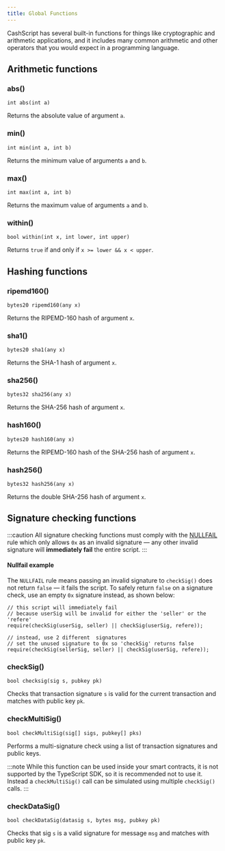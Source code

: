 ```yaml
---
title: Global Functions
---
```


CashScript has several built-in functions for things like cryptographic and arithmetic applications, and it includes many common arithmetic and other operators that you would expect in a programming language.

## Arithmetic functions
### abs()
```solidity
int abs(int a)
```

Returns the absolute value of argument `a`.

### min()
```solidity
int min(int a, int b)
```

Returns the minimum value of arguments `a` and `b`.

### max()
```solidity
int max(int a, int b)
```

Returns the maximum value of arguments `a` and `b`.

### within()
```solidity
bool within(int x, int lower, int upper)
```

Returns `true` if and only if `x >= lower && x < upper`.

## Hashing functions
### ripemd160()
```solidity
bytes20 ripemd160(any x)
```

Returns the RIPEMD-160 hash of argument `x`.

### sha1()
```solidity
bytes20 sha1(any x)
```

Returns the SHA-1 hash of argument `x`.

### sha256()
```solidity
bytes32 sha256(any x)
```

Returns the SHA-256 hash of argument `x`.

### hash160()
```solidity
bytes20 hash160(any x)
```

Returns the RIPEMD-160 hash of the SHA-256 hash of argument `x`.

### hash256()
```solidity
bytes32 hash256(any x)
```

Returns the double SHA-256 hash of argument `x`.

## Signature checking functions
:::caution
All signature checking functions must comply with the [NULLFAIL][bip146] rule which only allows `0x` as an invalid signature — any other invalid signature will **immediately fail** the entire script.
:::

#### Nullfail example

The `NULLFAIL` rule means passing an invalid  signature to `checkSig()` does not return `false` — it fails the script. To safely return `false` on a signature check, use an empty `0x` signature instead, as shown below:

```solidity
// this script will immediately fail
// because userSig will be invalid for either the 'seller' or the 'refere'
require(checkSig(userSig, seller) || checkSig(userSig, refere));

// instead, use 2 different  signatures
// set the unused signature to 0x so 'checkSig' returns false
require(checkSig(sellerSig, seller) || checkSig(userSig, refere));
```

### checkSig()
```solidity
bool checksig(sig s, pubkey pk)
```

Checks that transaction signature `s` is valid for the current transaction and matches with public key `pk`.

### checkMultiSig()
```solidity
bool checkMultiSig(sig[] sigs, pubkey[] pks)
```

Performs a multi-signature check using a list of transaction signatures and public keys.

:::note
While this function can be used inside your smart contracts, it is not supported by the TypeScript SDK, so it is recommended not to use it. Instead a `checkMultiSig()` call can be simulated using multiple `checkSig()` calls.
:::

### checkDataSig()
```solidity
bool checkDataSig(datasig s, bytes msg, pubkey pk)
```

Checks that sig `s` is a valid signature for message `msg` and matches with public key `pk`.

[bip146]: https://github.com/bitcoin/bips/blob/master/bip-0146.mediawiki
